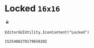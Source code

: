 # Locked `16x16`
<img src="/img/Locked.png" width=16 height=16>

``` CSharp
EditorGUIUtility.IconContent("Locked")
```
```
1525486278179658202
```
